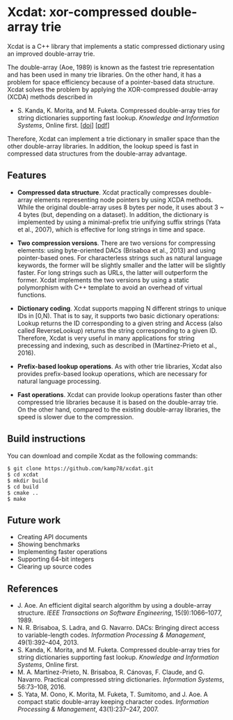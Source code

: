 # Xcdat: xor-compressed double-array trie

Xcdat is a C++ library that implements a static compressed dictionary using an improved double-array trie.

The double-array (Aoe, 1989) is known as the fastest trie representation and has been used in many trie libraries. On the other hand, it has a problem for space efficiency because of a pointer-based data structure.
Xcdat solves the problem by applying the XOR-compressed double-array (XCDA) methods described in

- S. Kanda, K. Morita, and M. Fuketa. Compressed double-array tries for string dictionaries supporting fast lookup. _Knowledge and Information Systems_, Online first. [[doi](http://dx.doi.org/10.1007/s10115-016-0999-8)] [[pdf](https://sites.google.com/site/shnskknd/kais2016.pdf)]

Therefore, Xcdat can implement a trie dictionary in smaller space than the other double-array libraries.
In addition, the lookup speed is fast in compressed data structures from the double-array advantage.

## Features

- **Compressed data structure**. Xcdat practically compresses double-array elements representing node pointers by using XCDA methods. While the original double-array uses 8 bytes per node, it uses about 3 ~ 4 bytes (but, depending on a dataset). In addition, the dictionary is implemented by using a minimal-prefix trie unifying suffix strings (Yata et al., 2007), which is effective for long strings in time and space.

- **Two compression versions**. There are two versions for compressing elements: using byte-oriented DACs (Brisaboa et al., 2013) and using pointer-based ones. For characterless strings such as natural language keywords, the former will be slightly smaller and the latter will be slightly faster. For long strings such as URLs, the latter will outperform the former. Xcdat implements the two versions by using a static polymorphism with C++ template to avoid an overhead of virtual functions. 

- **Dictionary coding**. Xcdat supports mapping N different strings to unique IDs in [0,N). That is to say, it supports two basic dictionary operations: Lookup returns the ID corresponding to a given string and Access (also called ReverseLookup) returns the string corresponding to a given ID. Therefore, Xcdat is very useful in many applications for string precessing and indexing, such as described in (Martínez-Prieto et al., 2016).

- **Prefix-based lookup operations**. As with other trie libraries, Xcdat also provides prefix-based lookup operations, which are necessary for natural language processing.

- **Fast operations**. Xcdat can provide lookup operations faster than other compressed trie libraries because it is based on the double-array trie. On the other hand, compared to the existing double-array libraries, the speed is slower due to the compression.

## Build instructions

You can download and compile Xcdat as the following commands:

```
$ git clone https://github.com/kamp78/xcdat.git
$ cd xcdat
$ mkdir build
$ cd build
$ cmake ..
$ make
```

## Future work

- Creating API documents
- Showing benchmarks
- Implementing faster operations
- Supporting 64-bit integers
- Clearing up source codes

## References

- J. Aoe. An efficient digital search algorithm by using a double-array structure. _IEEE Transactions on Software Engineering_, 15(9):1066–1077, 1989.
- N. R. Brisaboa, S. Ladra, and G. Navarro. DACs: Bringing direct access to variable-length codes. _Information Processing & Management_, 49(1):392–404, 2013.
- S. Kanda, K. Morita, and M. Fuketa. Compressed double-array tries for string dictionaries supporting fast lookup. _Knowledge and Information Systems_, Online first.
- M. A. Martínez-Prieto, N. Brisaboa, R. Cánovas, F. Claude, and G. Navarro. Practical compressed string dictionaries. _Information Systems_, 56:73–108, 2016.
- S. Yata, M. Oono, K. Morita, M. Fuketa, T. Sumitomo, and J. Aoe. A compact static double-array keeping character codes. _Information Processing & Management_, 43(1):237–247, 2007.
